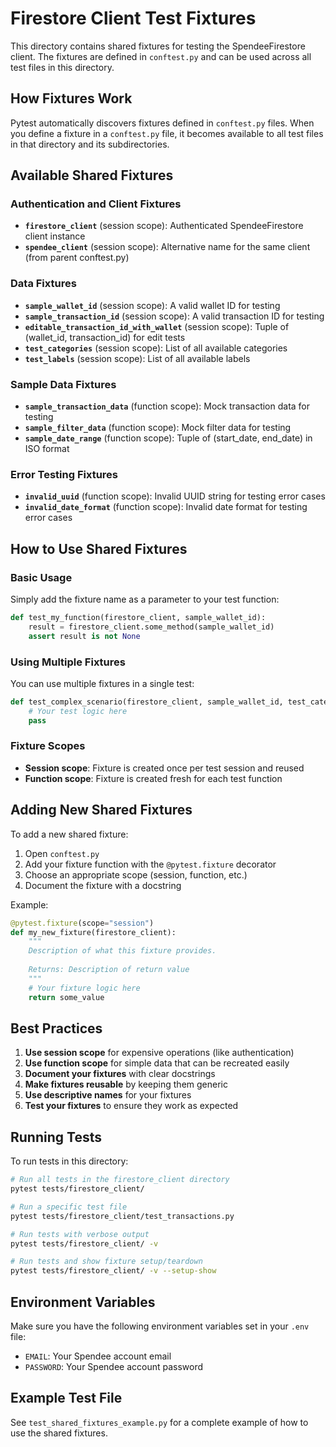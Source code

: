 # Firestore Client Test Fixtures

This directory contains shared fixtures for testing the SpendeeFirestore client. The fixtures are defined in `conftest.py` and can be used across all test files in this directory.

## How Fixtures Work

Pytest automatically discovers fixtures defined in `conftest.py` files. When you define a fixture in a `conftest.py` file, it becomes available to all test files in that directory and its subdirectories.

## Available Shared Fixtures

### Authentication and Client Fixtures

- **`firestore_client`** (session scope): Authenticated SpendeeFirestore client instance
- **`spendee_client`** (session scope): Alternative name for the same client (from parent conftest.py)

### Data Fixtures

- **`sample_wallet_id`** (session scope): A valid wallet ID for testing
- **`sample_transaction_id`** (session scope): A valid transaction ID for testing
- **`editable_transaction_id_with_wallet`** (session scope): Tuple of (wallet_id, transaction_id) for edit tests
- **`test_categories`** (session scope): List of all available categories
- **`test_labels`** (session scope): List of all available labels

### Sample Data Fixtures

- **`sample_transaction_data`** (function scope): Mock transaction data for testing
- **`sample_filter_data`** (function scope): Mock filter data for testing
- **`sample_date_range`** (function scope): Tuple of (start_date, end_date) in ISO format

### Error Testing Fixtures

- **`invalid_uuid`** (function scope): Invalid UUID string for testing error cases
- **`invalid_date_format`** (function scope): Invalid date format for testing error cases

## How to Use Shared Fixtures

### Basic Usage

Simply add the fixture name as a parameter to your test function:

```python
def test_my_function(firestore_client, sample_wallet_id):
    result = firestore_client.some_method(sample_wallet_id)
    assert result is not None
```

### Using Multiple Fixtures

You can use multiple fixtures in a single test:

```python
def test_complex_scenario(firestore_client, sample_wallet_id, test_categories, sample_date_range):
    # Your test logic here
    pass
```

### Fixture Scopes

- **Session scope**: Fixture is created once per test session and reused
- **Function scope**: Fixture is created fresh for each test function

## Adding New Shared Fixtures

To add a new shared fixture:

1. Open `conftest.py`
2. Add your fixture function with the `@pytest.fixture` decorator
3. Choose an appropriate scope (session, function, etc.)
4. Document the fixture with a docstring

Example:

```python
@pytest.fixture(scope="session")
def my_new_fixture(firestore_client):
    """
    Description of what this fixture provides.
    
    Returns: Description of return value
    """
    # Your fixture logic here
    return some_value
```

## Best Practices

1. **Use session scope** for expensive operations (like authentication)
2. **Use function scope** for simple data that can be recreated easily
3. **Document your fixtures** with clear docstrings
4. **Make fixtures reusable** by keeping them generic
5. **Use descriptive names** for your fixtures
6. **Test your fixtures** to ensure they work as expected

## Running Tests

To run tests in this directory:

```bash
# Run all tests in the firestore_client directory
pytest tests/firestore_client/

# Run a specific test file
pytest tests/firestore_client/test_transactions.py

# Run tests with verbose output
pytest tests/firestore_client/ -v

# Run tests and show fixture setup/teardown
pytest tests/firestore_client/ -v --setup-show
```

## Environment Variables

Make sure you have the following environment variables set in your `.env` file:

- `EMAIL`: Your Spendee account email
- `PASSWORD`: Your Spendee account password

## Example Test File

See `test_shared_fixtures_example.py` for a complete example of how to use the shared fixtures.
